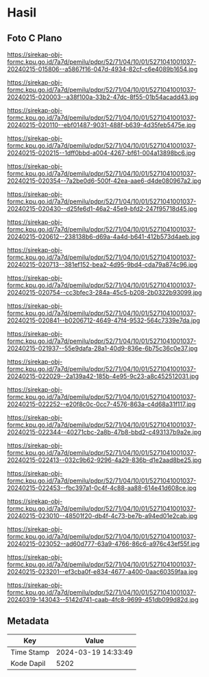 # Hasil

## Foto C Plano

https://sirekap-obj-formc.kpu.go.id/7a7d/pemilu/pdpr/52/71/04/10/01/5271041001037-20240215-015806--a5867f16-047d-4934-82cf-c6e4089b1654.jpg

https://sirekap-obj-formc.kpu.go.id/7a7d/pemilu/pdpr/52/71/04/10/01/5271041001037-20240215-020003--a38f100a-33b2-47dc-8f55-01b54acadd43.jpg

https://sirekap-obj-formc.kpu.go.id/7a7d/pemilu/pdpr/52/71/04/10/01/5271041001037-20240215-020110--ebf01487-9031-488f-b639-4d35feb5475e.jpg

https://sirekap-obj-formc.kpu.go.id/7a7d/pemilu/pdpr/52/71/04/10/01/5271041001037-20240215-020215--1dff0bbd-a004-4267-bf61-004a13898bc6.jpg

https://sirekap-obj-formc.kpu.go.id/7a7d/pemilu/pdpr/52/71/04/10/01/5271041001037-20240215-020354--7a2be0d6-500f-42ea-aae6-d4de080967a2.jpg

https://sirekap-obj-formc.kpu.go.id/7a7d/pemilu/pdpr/52/71/04/10/01/5271041001037-20240215-020430--d25fe6d1-46a2-45e9-bfd2-247f95718d45.jpg

https://sirekap-obj-formc.kpu.go.id/7a7d/pemilu/pdpr/52/71/04/10/01/5271041001037-20240215-020612--238138b6-d69a-4a4d-b641-412b573d4aeb.jpg

https://sirekap-obj-formc.kpu.go.id/7a7d/pemilu/pdpr/52/71/04/10/01/5271041001037-20240215-020713--381ef152-bea2-4d95-9bd4-cda79a874c96.jpg

https://sirekap-obj-formc.kpu.go.id/7a7d/pemilu/pdpr/52/71/04/10/01/5271041001037-20240215-020754--cc3bfec3-284a-45c5-b208-2b0322b93099.jpg

https://sirekap-obj-formc.kpu.go.id/7a7d/pemilu/pdpr/52/71/04/10/01/5271041001037-20240215-020841--b0206712-4649-47f4-9532-564c7339e7da.jpg

https://sirekap-obj-formc.kpu.go.id/7a7d/pemilu/pdpr/52/71/04/10/01/5271041001037-20240215-021937--55e9dafa-28a1-40d9-836e-6b75c36c0e37.jpg

https://sirekap-obj-formc.kpu.go.id/7a7d/pemilu/pdpr/52/71/04/10/01/5271041001037-20240215-022029--2a139a42-185b-4e95-9c23-a8c452512031.jpg

https://sirekap-obj-formc.kpu.go.id/7a7d/pemilu/pdpr/52/71/04/10/01/5271041001037-20240215-022252--e20f8c0c-0cc7-4576-863a-c4d68a31f117.jpg

https://sirekap-obj-formc.kpu.go.id/7a7d/pemilu/pdpr/52/71/04/10/01/5271041001037-20240215-022344--40271cbc-2a8b-47b8-bbd2-c493137b9a2e.jpg

https://sirekap-obj-formc.kpu.go.id/7a7d/pemilu/pdpr/52/71/04/10/01/5271041001037-20240215-022413--032c9b62-9296-4a29-836b-d1e2aad8be25.jpg

https://sirekap-obj-formc.kpu.go.id/7a7d/pemilu/pdpr/52/71/04/10/01/5271041001037-20240215-022453--fbc397a1-0c4f-4c88-aa88-614e41d608ce.jpg

https://sirekap-obj-formc.kpu.go.id/7a7d/pemilu/pdpr/52/71/04/10/01/5271041001037-20240215-023010--48501f20-db4f-4c73-be7b-a94ed01e2cab.jpg

https://sirekap-obj-formc.kpu.go.id/7a7d/pemilu/pdpr/52/71/04/10/01/5271041001037-20240215-023052--ad60d777-63a9-4766-86c6-a976c43ef55f.jpg

https://sirekap-obj-formc.kpu.go.id/7a7d/pemilu/pdpr/52/71/04/10/01/5271041001037-20240215-023201--ef3cba0f-e834-4677-a400-0aac60359faa.jpg

https://sirekap-obj-formc.kpu.go.id/7a7d/pemilu/pdpr/52/71/04/10/01/5271041001037-20240319-143043--5142d741-caab-4fc8-9699-451db099d82d.jpg


## Metadata

| Key        | Value               |
| ---------- | ------------------- |
| Time Stamp | 2024-03-19 14:33:49 |
| Kode Dapil | 5202                |



